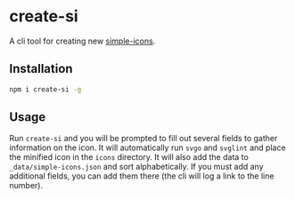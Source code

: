 # create-si

A cli tool for creating new [simple-icons](https://github.com/simple-icons/simple-icons).

## Installation

```bash
npm i create-si -g
```

## Usage

Run `create-si` and you will be prompted to fill out several fields to gather information on the icon. It will automatically run `svgo` and `svglint` and place the minified icon in the `icons` directory. It will also add the data to `_data/simple-icons.json` and sort alphabetically. If you must add any additional fields, you can add them there (the cli will log a link to the line number).
